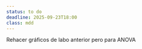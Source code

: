 ```yaml
---
status: to do
deadline: 2025-09-23T18:00
class: mdd
---
```

Rehacer gráficos de labo anterior pero para ANOVA
